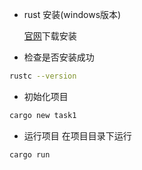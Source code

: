 - rust 安装(windows版本)

  [官网](https://static.rust-lang.org/rustup/dist/x86_64-pc-windows-msvc/rustup-init.exe)下载安装
- 检查是否安装成功 
```sh
rustc --version
```
- 初始化项目 
```sh
cargo new task1
```
- 运行项目 在项目目录下运行 
```sh
cargo run
```